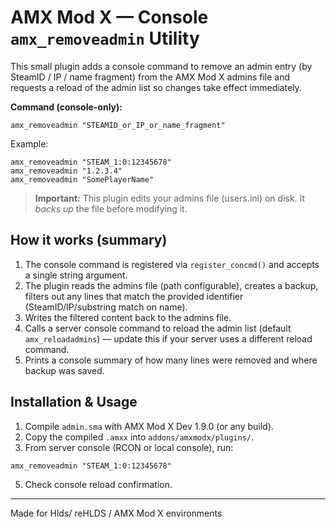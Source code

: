# AMX Mod X — Console `amx_removeadmin` Utility

This small plugin adds a console command to remove an admin entry (by SteamID / IP / name fragment)
from the AMX Mod X admins file and requests a reload of the admin list so changes take effect immediately.

**Command (console-only):**
```
amx_removeadmin "STEAMID_or_IP_or_name_fragment"
```
Example:
```
amx_removeadmin "STEAM_1:0:12345678"
amx_removeadmin "1.2.3.4"
amx_removeadmin "SomePlayerName"
```

> **Important:** This plugin edits your admins file (users.ini) on disk. It *backs up* the file before modifying it.

## How it works (summary)
1. The console command is registered via `register_concmd()` and accepts a single string argument.  
2. The plugin reads the admins file (path configurable), creates a backup, filters out any lines that match the provided identifier (SteamID/IP/substring match on name).  
3. Writes the filtered content back to the admins file.  
4. Calls a server console command to reload the admin list (default `amx_reloadadmins`) — update this if your server uses a different reload command.
5. Prints a console summary of how many lines were removed and where backup was saved.

## Installation & Usage
1. Compile `admin.sma` with AMX Mod X Dev 1.9.0 (or any build).
2. Copy the compiled `.amxx` into `addons/amxmodx/plugins/`.
3. From server console (RCON or local console), run:
```
amx_removeadmin "STEAM_1:0:12345678"
```
5. Check console reload confirmation.

---
Made for Hlds/ reHLDS / AMX Mod X environments
